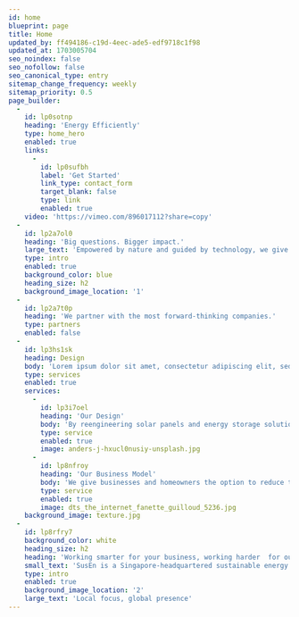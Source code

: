 ```yaml
---
id: home
blueprint: page
title: Home
updated_by: ff494186-c19d-4eec-ade5-edf9718c1f98
updated_at: 1703005704
seo_noindex: false
seo_nofollow: false
seo_canonical_type: entry
sitemap_change_frequency: weekly
sitemap_priority: 0.5
page_builder:
  -
    id: lp0sotnp
    heading: 'Energy Efficiently'
    type: home_hero
    enabled: true
    links:
      -
        id: lp0sufbh
        label: 'Get Started'
        link_type: contact_form
        target_blank: false
        type: link
        enabled: true
    video: 'https://vimeo.com/896017112?share=copy'
  -
    id: lp2a7ol0
    heading: 'Big questions. Bigger impact.'
    large_text: 'Empowered by nature and guided by technology, we give businesses and homeowners the blueprint for sustainable energy solutions.'
    type: intro
    enabled: true
    background_color: blue
    heading_size: h2
    background_image_location: '1'
  -
    id: lp2a7t0p
    heading: 'We partner with the most forward-thinking companies.'
    type: partners
    enabled: false
  -
    id: lp3hs1sk
    heading: Design
    body: 'Lorem ipsum dolor sit amet, consectetur adipiscing elit, sed do eiusmod tempor incididunt ut labore et dolore magna aliqua.'
    type: services
    enabled: true
    services:
      -
        id: lp3i7oel
        heading: 'Our Design'
        body: 'By reengineering solar panels and energy storage solutions, we create something that makes your energy generation and storage more efficient — saving you more, for less.'
        type: service
        enabled: true
        image: anders-j-hxucl0nusiy-unsplash.jpg
      -
        id: lp8nfroy
        heading: 'Our Business Model'
        body: 'We give businesses and homeowners the option to reduce their reliance on the public grid by providing energy at a sustainable and cheaper pricing through Ai algorithm and technology.'
        type: service
        enabled: true
        image: dts_the_internet_fanette_guilloud_5236.jpg
    background_image: texture.jpg
  -
    id: lp8rfry7
    background_color: white
    heading_size: h2
    heading: 'Working smarter for your business, working harder  for our planet.'
    small_text: 'SusEn is a Singapore-headquartered sustainable energy management company designed to change the way we power, store, and manage energy. Utilising its power electronics technology, which includes proprietary hardware and software, it offers clients the value proposition of sustainable energy solutions at domestic and SME business scale.'
    type: intro
    enabled: true
    background_image_location: '2'
    large_text: 'Local focus, global presence'
---
```

